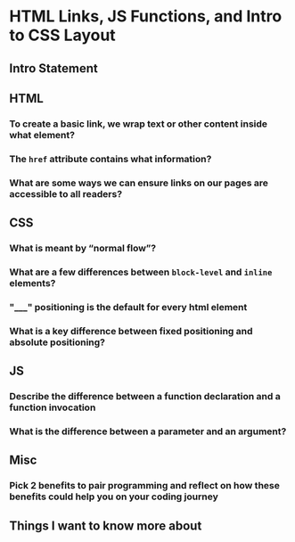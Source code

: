 
# HTML Links, JS Functions, and Intro to CSS Layout

## Intro Statement

## HTML

### To create a basic link, we wrap text or other content inside what element?

### The `href` attribute contains what information?

### What are some ways we can ensure links on our pages are accessible to all readers?

## CSS

### What is meant by “normal flow”?

### What are a few differences between `block-level` and `inline` elements?

### "___" positioning is the default for every html element

### What is a key difference between fixed positioning and absolute positioning?

## JS

### Describe the difference between a function declaration and a function invocation

### What is the difference between a parameter and an argument?

## Misc

### Pick 2 benefits to pair programming and reflect on how these benefits could help you on your coding journey

## Things I want to know more about

